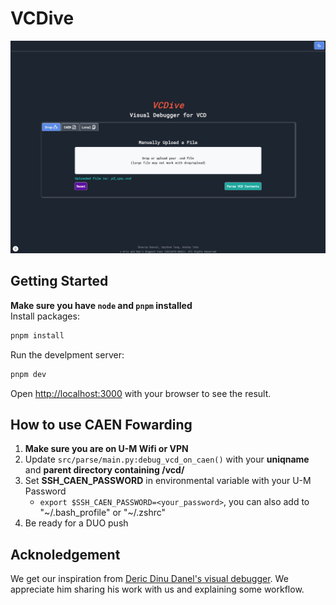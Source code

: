 # VCDive


![Home Page](/github_readme/home_page.jpg)

## Getting Started

**Make sure you have `node` and `pnpm` installed**  
Install packages:

```bash
pnpm install
```

Run the develpment server:
```bash
pnpm dev
```

Open [http://localhost:3000](http://localhost:3000) with your browser to see the result.

## How to use CAEN Fowarding

1. **Make sure you are on U-M Wifi or VPN**
2. Update `src/parse/main.py:debug_vcd_on_caen()` with your **uniqname** and **parent directory containing /vcd/**
3. Set **SSH_CAEN_PASSWORD** in environmental variable with your U-M Password  
    * `export $SSH_CAEN_PASSWORD=<your_password>`, you can also add to "\~/.bash_profile" or "\~/.zshrc"  
4. Be ready for a DUO push

## Acknoledgement
We get our inspiration from [Deric Dinu Danel's visual debugger](https://github.com/dericdinudaniel/eecs470-p4-gui-debugger.git). We appreciate him sharing his work with us and explaining some workflow. 

<!-- You can start editing the page by modifying `app/page.tsx`. The page auto-updates as you edit the file. -->

<!-- This project uses [`next/font`](https://nextjs.org/docs/app/building-your-application/optimizing/fonts) to automatically optimize and load [Geist](https://vercel.com/font), a new font family for Vercel.

## Learn More

To learn more about Next.js, take a look at the following resources:

- [Next.js Documentation](https://nextjs.org/docs) - learn about Next.js features and API.
- [Learn Next.js](https://nextjs.org/learn) - an interactive Next.js tutorial.

You can check out [the Next.js GitHub repository](https://github.com/vercel/next.js) - your feedback and contributions are welcome!

## Deploy on Vercel

The easiest way to deploy your Next.js app is to use the [Vercel Platform](https://vercel.com/new?utm_medium=default-template&filter=next.js&utm_source=create-next-app&utm_campaign=create-next-app-readme) from the creators of Next.js.

Check out our [Next.js deployment documentation](https://nextjs.org/docs/app/building-your-application/deploying) for more details. -->

